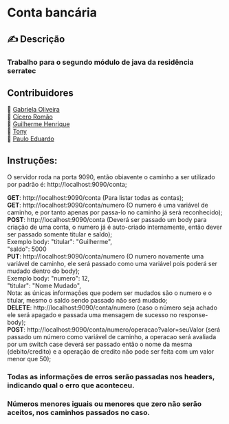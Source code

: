 # Conta bancária

## ✍ Descrição
### Trabalho para o segundo módulo de java da residência serratec

## Contribuidores
:woman: <a href="https://github.com/Gabriela-Oliveira">Gabriela Oliveira</a></br>
:boy: <a href="https://github.com/ciceromngr">Cícero Romão </a></br>
:boy: <a href="https://github.com/BrGUILHERMEHenrique">Guilherme Henrique </a></br>
:boy: <a href="https://github.com/TonyMEsteves">Tony</a></br>
:boy: <a href="https://github.com/PauloDudu">Paulo Eduardo</a></br>

## Instruções:
O servidor roda na porta 9090, então obiavente o caminho a ser utilizado por padrão é: http://localhost:9090/conta;

<strong>GET</strong>: http://localhost:9090/conta (Para listar todas as contas);<br>
<strong>GET</strong>: http://localhost:9090/conta/numero (O numero é uma variável de caminho, e por tanto apenas por passa-lo no caminho já será reconhecido);<br>
<strong>POST</strong>: http://localhost:9090/conta (Deverá ser passado um body para criação de uma conta, o numero já é auto-criado internamente, então dever ser passado somente titular e saldo);<br>
Exemplo body: "titular": "Guilherme",<br>
              "saldo": 5000<br>
<strong>PUT</strong>: http://localhost:9090/conta/numero (O numero novamente uma variável de caminho, ele será passado como uma variável pois poderá ser mudado dentro do body);<br>
Exemplo body: "numero": 12,<br>
              "titular": "Nome Mudado",<br>
              Nota: as únicas informações que podem ser mudados são o numero e o titular, mesmo o saldo sendo passado não será mudado;<br>
<strong>DELETE</strong>: http://localhost:9090/conta/numero (caso o número seja achado ele será apagado e passada uma mensagem de sucesso no response-body);<br>
<strong>POST</strong>: http://localhost:9090/conta/numero/operacao?valor=seuValor (será passado um número como variável de caminho, a operacao será avaliada por um switch case deverá ser passado então o nome da mesma (debito/credito) e a operação de credito não pode ser feita com um valor menor que 50);<br>

### Todas as informações de erros serão passadas nos headers, indicando qual o erro que aconteceu.

### Números menores iguais ou menores que zero não serão aceitos, nos caminhos passados no caso.

